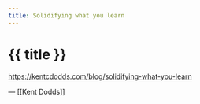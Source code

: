 ```yaml
---
title: Solidifying what you learn
---
```


# {{ title }}

https://kentcdodds.com/blog/solidifying-what-you-learn

— [[Kent Dodds]]